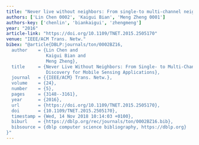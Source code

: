 ```yaml
---
title: "Never live without neighbors: From single-to multi-channel neighbor discovery for mobile sensing applications"
authors: ['Lin Chen 0002', 'Kaigui Bian', 'Meng Zheng 0001']
authors-key: ['chenlin', 'biankaigui', 'zhengmeng']
year: "2016"
article-link: "https://doi.org/10.1109/TNET.2015.2505170"
venue: "IEEE/ACM Trans. Netw."
bibex: "@article{DBLP:journals/ton/0002BZ16,
  author    = {Lin Chen and
               Kaigui Bian and
               Meng Zheng},
  title     = {Never Live Without Neighbors: From Single- to Multi-Channel Neighbor
               Discovery for Mobile Sensing Applications},
  journal   = {{IEEE/ACM} Trans. Netw.},
  volume    = {24},
  number    = {5},
  pages     = {3148--3161},
  year      = {2016},
  url       = {https://doi.org/10.1109/TNET.2015.2505170},
  doi       = {10.1109/TNET.2015.2505170},
  timestamp = {Wed, 14 Nov 2018 10:14:03 +0100},
  biburl    = {https://dblp.org/rec/journals/ton/0002BZ16.bib},
  bibsource = {dblp computer science bibliography, https://dblp.org}
}"
---
```

